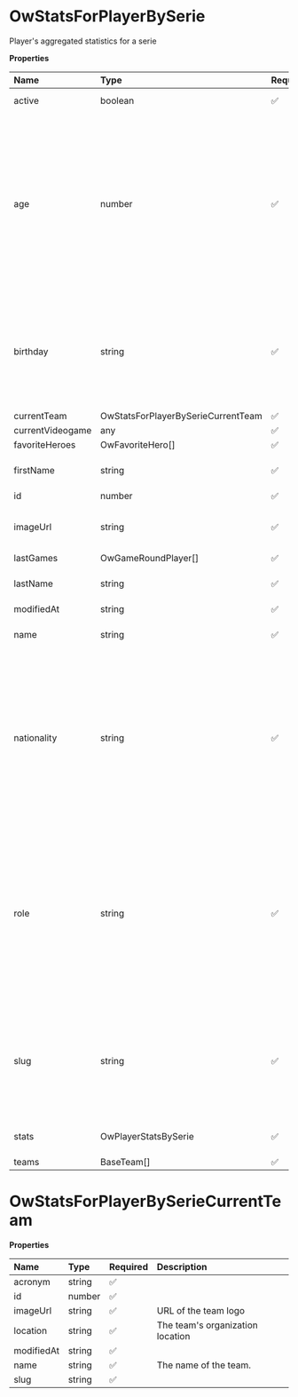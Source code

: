 # OwStatsForPlayerBySerie

Player's aggregated statistics for a serie

**Properties**

| Name             | Type                               | Required | Description                                                                                                                                                                                                                                    |
| :--------------- | :--------------------------------- | :------- | :--------------------------------------------------------------------------------------------------------------------------------------------------------------------------------------------------------------------------------------------- |
| active           | boolean                            | ✅       | Whether player is active                                                                                                                                                                                                                       |
| age              | number                             | ✅       | Age of the player, `null` if unknown. When `birthday` is `null`, `age` is an approxiamation. Read more about [players' age](/docs/about-players-age) <br/>**Note**: This field is only present for users running the Historical plan or above. |
| birthday         | string                             | ✅       | Birth day of the player, `YYYY-MM-DD` format. `null` if unknown. <br/>**Note**: This field is only present for users running the Historical plan or above.                                                                                     |
| currentTeam      | OwStatsForPlayerBySerieCurrentTeam | ✅       |                                                                                                                                                                                                                                                |
| currentVideogame | any                                | ✅       |                                                                                                                                                                                                                                                |
| favoriteHeroes   | OwFavoriteHero[]                   | ✅       |                                                                                                                                                                                                                                                |
| firstName        | string                             | ✅       | First name of the player. `null` if unknown                                                                                                                                                                                                    |
| id               | number                             | ✅       | ID of the player                                                                                                                                                                                                                               |
| imageUrl         | string                             | ✅       | URL to the photo of the player. `null` if not available.                                                                                                                                                                                       |
| lastGames        | OwGameRoundPlayer[]                | ✅       |                                                                                                                                                                                                                                                |
| lastName         | string                             | ✅       | Last name of the player. `null` if unknown                                                                                                                                                                                                     |
| modifiedAt       | string                             | ✅       |                                                                                                                                                                                                                                                |
| name             | string                             | ✅       | Professional name of the player                                                                                                                                                                                                                |
| nationality      | string                             | ✅       | Country code matching the nationality of the player according to the ISO 3166-1 standard (Alpha-2 code). <br/>In addition to the standard, the `XK` code is used for Kosovo. <br/>`null` if unknown                                            |
| role             | string                             | ✅       | Role/position of the player. Field value varies depending on the video game.`null` if unknown. <br/>**Note**: role is only available for DotA 2, League of Legends, and Overwatch players. <br/>`null` for other video games.                  |
| slug             | string                             | ✅       | Unique, human-readable identifier for the player. <br/>`id` and `slug` can be used interchangeably throughout the API.                                                                                                                         |
| stats            | OwPlayerStatsBySerie               | ✅       | Player's statistics for a serie                                                                                                                                                                                                                |
| teams            | BaseTeam[]                         | ✅       |                                                                                                                                                                                                                                                |

# OwStatsForPlayerBySerieCurrentTeam

**Properties**

| Name       | Type   | Required | Description                      |
| :--------- | :----- | :------- | :------------------------------- |
| acronym    | string | ✅       |                                  |
| id         | number | ✅       |                                  |
| imageUrl   | string | ✅       | URL of the team logo             |
| location   | string | ✅       | The team's organization location |
| modifiedAt | string | ✅       |                                  |
| name       | string | ✅       | The name of the team.            |
| slug       | string | ✅       |                                  |

<!-- This file was generated by liblab | https://liblab.com/ -->
